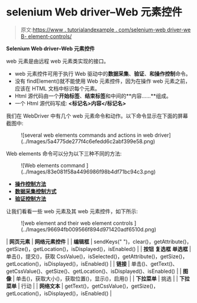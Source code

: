 # selenium Web driver–Web 元素控件

> 原文:[https://www . tutorialandexample . com/selenium-web driver-we B- element-controls/](https://www.tutorialandexample.com/selenium-webdriver-web-element-controls/)

**Selenium Web driver–Web 元素控件**

web 元素是由远程 web 元素类实现的接口。

*   web 元素控件可用于执行 Web 驱动中的**数据采集**、**验证**、**和操作控制**命令。
*   没有 findElement()就不能使用 Web 元素控件，因为在操作 web 元素之前，应该在 HTML 文档中标识每个元素。
*   Html 源代码由一个**开始标签**、**结束标签**和中间的**内容……**组成。
*   一个 Html 源代码写成: **<标记名>内容</标记名>**

我们在 WebDriver 中有几个 web 元素命令和动作。以下命令显示在下面的屏幕截图中:

<figure class="aligncenter">![several web elements commands and actions in web driver](../Images/5a4775de277f4c6efedd6c2abf399e58.png)</figure>

Web elements 命令可以分为以下三种不同的方法:

<figure class="aligncenter">![Web elements command ](../Images/83e081f58a4496986f98b4df71bc94c3.png)</figure>

*   **[操作控制方法](https://www.tutorialandexample.com/operational-controls-methods/)**
*   **[数据采集控制方式](https://www.tutorialandexample.com/data-capture-controls-methods/)**
*   **[验证控制方法](https://www.tutorialandexample.com/verification-controls-methods/)**

让我们看看一些 web 元素及其 web 元素控件，如下所示:

<figure class="aligncenter">![web element and their web element controls ](../Images/96694fb009566f894d971420adf6510d.png)</figure>

| **网页元素** | **网络元素控件** |
| **编辑框** | sendKeys(" ")，clear()，getAttribute()，getSize()，getLocation()，isDisplayed()，isEnabled() |
| **按钮**
**复选框**
**单选框** | 单击()，提交()，获取 CssValue()，isSelected()，getAttribute()，getSize()，getLocation()，isDisplayed()，isEnabled() |
| **链接** | 单击()、getText()、getCssValue()、getSize()、getLocation()、isDisplayed()、isEnabled() |
| **图像** | 单击()，获取大小()，获取位置()，显示()，启用() |
| **下拉菜单** | 挑选 |
| **下拉菜单** | 行动 |
| **网络文本** | getText()，getCssValue()，getSize()，getLocation()，isDisplayed()，isEnabled() |